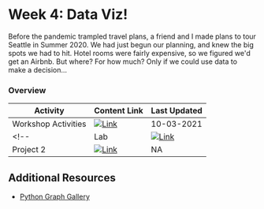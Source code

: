# Week 4: Data Viz!

Before the pandemic trampled travel plans, a friend and I made plans to tour Seattle in Summer 2020. We had just begun our planning, and knew the big spots we had to hit. Hotel rooms were fairly expensive, so we figured we'd get an Airbnb. But where? For how much? Only if we could use data to make a decision...

### Overview
| **Activity**                   | Content Link    | Last Updated |
| ---------------                | --------------- | ----------   |
| Workshop Activities            | [![Link](../tools/buttons/open-markdown.svg)](workshop/README.md) | 10-03-2021 | 
<!--| Lab                            | [![Link](../tools/buttons/open-markdown.svg)](lab/README.md)  | 03-16-2022 |-->
| Project 2                      | [![Link](../tools/buttons/open-article.svg)](../projects/project-2/README.md)  | NA |         

## Additional Resources
- [Python Graph Gallery](https://python-graph-gallery.com/)
